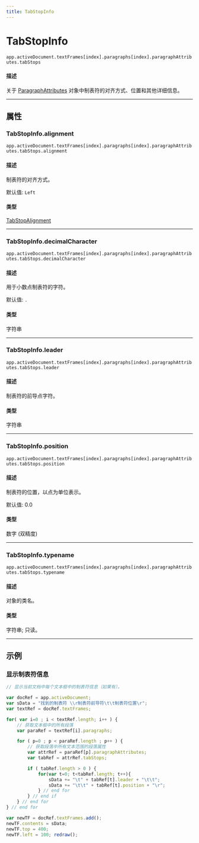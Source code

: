 ```yaml
---
title: TabStopInfo
---
```

# TabStopInfo

`app.activeDocument.textFrames[index].paragraphs[index].paragraphAttributes.tabStops`

#### 描述

关于 [ParagraphAttributes](.././ParagraphAttributes) 对象中制表符的对齐方式、位置和其他详细信息。

---

## 属性

### TabStopInfo.alignment

`app.activeDocument.textFrames[index].paragraphs[index].paragraphAttributes.tabStops.alignment`

#### 描述

制表符的对齐方式。

默认值: `Left`

#### 类型

[TabStopAlignment](scripting-constants.md#tabstopalignment)

---

### TabStopInfo.decimalCharacter

`app.activeDocument.textFrames[index].paragraphs[index].paragraphAttributes.tabStops.decimalCharacter`

#### 描述

用于小数点制表符的字符。

默认值: `.`

#### 类型

字符串

---

### TabStopInfo.leader

`app.activeDocument.textFrames[index].paragraphs[index].paragraphAttributes.tabStops.leader`

#### 描述

制表符的前导点字符。

#### 类型

字符串

---

### TabStopInfo.position

`app.activeDocument.textFrames[index].paragraphs[index].paragraphAttributes.tabStops.position`

#### 描述

制表符的位置，以点为单位表示。

默认值: 0.0

#### 类型

数字 (双精度)

---

### TabStopInfo.typename

`app.activeDocument.textFrames[index].paragraphs[index].paragraphAttributes.tabStops.typename`

#### 描述

对象的类名。

#### 类型

字符串; 只读。

---

## 示例

### 显示制表符信息

```javascript
// 显示当前文档中每个文本框中的制表符信息（如果有）。

var docRef = app.activeDocument;
var sData = "找到的制表符 \\r制表符前导符\t\t制表符位置\r";
var textRef = docRef.textFrames;

for( var i=0 ; i < textRef.length; i++ ) {
    // 获取文本框中的所有段落
    var paraRef = textRef[i].paragraphs;

    for ( p=0 ; p < paraRef.length ; p++ ) {
        // 获取段落中所有文本范围的段落属性
        var attrRef = paraRef[p].paragraphAttributes;
        var tabRef = attrRef.tabStops;

        if ( tabRef.length > 0 ) {
            for(var t=0; t<tabRef.length; t++){
                sData += "\t" + tabRef[t].leader + "\t\t";
                sData += "\t\t" + tabRef[t].position + "\r";
            } // end for
        } // end if
    } // end for
} // end for

var newTF = docRef.textFrames.add();
newTF.contents = sData;
newTF.top = 400;
newTF.left = 100; redraw();
```